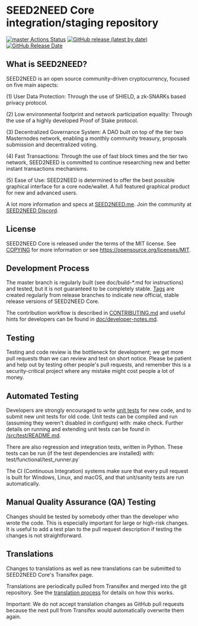 SEED2NEED Core integration/staging repository
=====================================

[![master Actions Status](https://github.com/pandagrows/seed2need-silo-coin/workflows/CI%20Actions%20for%20SEED2NEED/badge.svg)](https://github.com/pandagrows/seed2need-silo-coin/actions)
[![GitHub release (latest by date)](https://img.shields.io/github/v/release/SEED2NEED-Project/seed2need?color=%235c4b7d&cacheSeconds=3600)](https://github.com/pandagrows/seed2need-silo-coin/releases)
[![GitHub Release Date](https://img.shields.io/github/release-date/SEED2NEED-Project/seed2need?color=%235c4b7d&cacheSeconds=3600)](https://github.com/pandagrows/seed2need-silo-coin/releases)

## What is SEED2NEED?

SEED2NEED is an open source community-driven cryptocurrency, focused on five main aspects:

(1) User Data Protection: Through the use of SHIELD, a zk-SNARKs based privacy protocol.

(2) Low environmental footprint and network participation equality: Through the use of a highly developed Proof of Stake protocol.

(3) Decentralized Governance System: A DAO built on top of the tier two Masternodes network, enabling a monthly community treasury, proposals submission and decentralized voting.

(4) Fast Transactions: Through the use of fast block times and the tier two network, SEED2NEED is committed to continue researching new and better instant transactions mechanisms.

(5) Ease of Use: SEED2NEED is determined to offer the best possible graphical interface for a core node/wallet. A full featured graphical product for new and advanced users.

A lot more information and specs at [SEED2NEED.me](https://www.seed2need.me/). Join the community at [SEED2NEED Discord](https://discord.seed2need.me).

## License
SEED2NEED Core is released under the terms of the MIT license. See [COPYING](https://github.com/pandagrows/seed2need-silo-coin/blob/master/COPYING) for more information or see https://opensource.org/licenses/MIT.

## Development Process

The master branch is regularly built (see doc/build-*.md for instructions) and tested, but it is not guaranteed to be completely stable. [Tags](https://github.com/pandagrows/seed2need-silo-coin/tags) are created regularly from release branches to indicate new official, stable release versions of SEED2NEED Core.

The contribution workflow is described in [CONTRIBUTING.md](https://github.com/pandagrows/seed2need-silo-coin/blob/master/CONTRIBUTING.md) and useful hints for developers can be found in [doc/developer-notes.md](https://github.com/pandagrows/seed2need-silo-coin/blob/master/doc/developer-notes.md).

## Testing

Testing and code review is the bottleneck for development; we get more pull requests than we can review and test on short notice. Please be patient and help out by testing other people's pull requests, and remember this is a security-critical project where any mistake might cost people a lot of money.

## Automated Testing

Developers are strongly encouraged to write [unit tests](https://github.com/pandagrows/seed2need-silo-coin/blob/master/src/test/README.md) for new code, and to submit new unit tests for old code. Unit tests can be compiled and run (assuming they weren't disabled in configure) with: make check. Further details on running and extending unit tests can be found in [/src/test/README.md](https://github.com/pandagrows/seed2need-silo-coin/blob/master/src/test/README.md).

There are also regression and integration tests, written in Python. These tests can be run (if the test dependencies are installed) with: test/functional/test_runner.py`

The CI (Continuous Integration) systems make sure that every pull request is built for Windows, Linux, and macOS, and that unit/sanity tests are run automatically.

## Manual Quality Assurance (QA) Testing

Changes should be tested by somebody other than the developer who wrote the code. This is especially important for large or high-risk changes. It is useful to add a test plan to the pull request description if testing the changes is not straightforward.

## Translations

Changes to translations as well as new translations can be submitted to SEED2NEED Core's Transifex page.

Translations are periodically pulled from Transifex and merged into the git repository. See the [translation process](https://github.com/pandagrows/seed2need-silo-coin/blob/master/doc/translation_process.md) for details on how this works.

Important: We do not accept translation changes as GitHub pull requests because the next pull from Transifex would automatically overwrite them again.
